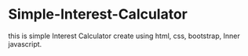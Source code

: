 # Simple-Interest-Calculator
this is simple Interest Calculator create using html, css, bootstrap, Inner javascript. 